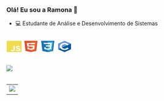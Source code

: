 ### Olá! Eu sou a Ramona 👋
- 💻 Estudante de Análise e Desenvolvimento de Sistemas

<div style="display: inline_block"><br>
  <img align="center" alt="Rafa-Js" height="30" width="40" src="https://raw.githubusercontent.com/devicons/devicon/master/icons/javascript/javascript-plain.svg">
  <img align="center" alt="HTML" height="30" width="40" src="https://raw.githubusercontent.com/devicons/devicon/master/icons/html5/html5-original.svg">
  <img align="center" alt="CSS" height="30" width="40" src="https://raw.githubusercontent.com/devicons/devicon/master/icons/css3/css3-original.svg">
  <img align="center" alt="Csharp" height="30" width="40" src="https://raw.githubusercontent.com/devicons/devicon/master/icons/c/c-original.svg">
</div>

<div>
  <br>
  <br>
  <a href="https://www.linkedin.com/in/ramona-pinheiro-a647b8196" target="_blank"><img src="https://img.shields.io/badge/-LinkedIn-%230077B5?style=for-the-badge&logo=linkedin&logoColor=white" target="_blank"></a> 
</div>
<br>
<table>
    <tr>
      <td><img height="210" src=https://github-readme-stats.vercel.app/api?username=RamonaPinheiro&show_icons=true&theme=cobalt></td>
</td>
    </tr>
  </table>
</div>
